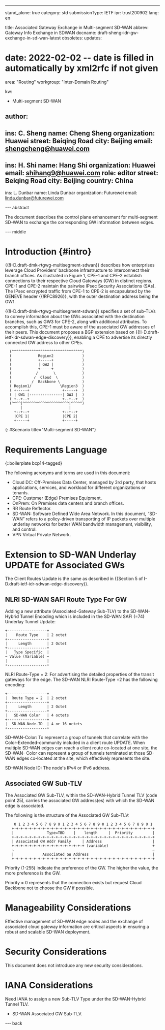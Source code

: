 ---
stand_alone: true
category: std
submissionType: IETF
ipr: trust200902
lang: en

title: Associated Gateway Exchange in Multi-segment SD-WAN
abbrev: Gateway Info Exchange in SDWAN
docname: draft-sheng-idr-gw-exchange-in-sd-wan-latest
obsoletes:
updates:
# date: 2022-02-02 -- date is filled in automatically by xml2rfc if not given

area: "Routing"
workgroup: "Inter-Domain Routing"

kw:
  - Multi-segment SD-WAN

author:
 -
  ins: C. Sheng
  name: Cheng Sheng
  organization: Huawei
  street: Beiqing Road
  city: Beijing
  email: shengcheng@huawei.com
 -
  ins: H. Shi
  name: Hang Shi
  organization: Huawei
  email: shihang9@huawei.com
  role: editor
  street: Beiqing Road
  city: Beijing
  country: China
 -
  ins: L. Dunbar
  name: Linda Dunbar
  organization: Futurewei
  email: linda.dunbar@futurewei.com


--- abstract

The document describes the control plane enhancement for multi-segment SD-WAN to exchange the corresponding GW information between edges.

--- middle

# Introduction {#intro}

{{!I-D.draft-dmk-rtgwg-multisegment-sdwan}} describes how enterprises leverage Cloud Providers’ backbone infrastructure to interconnect their branch offices. As illustrated in Figure 1, CPE-1 and CPE-2 establish connections to their respective Cloud Gateways (GW) in distinct regions. CPE-1 and CPE-2 maintain the pairwise IPsec Security Associations (SAs). The IPsec encrypted traffic from CPE-1 to CPE-2 is encapsulated by the GENEVE header {{!RFC8926}}, with the outer destination address being the GW1. 

{{!I-D.draft-dmk-rtgwg-multisegment-sdwan}} specifies a set of sub-TLVs to convey information about the GWs associated with the destination branches, such as GW3 for CPE-2, along with additional attributes. To accomplish this, CPE-1 must be aware of the associated GW addresses of their peers. This document proposes a BGP extension based on {{!I-D.draft-ietf-idr-sdwan-edge-discovery}}, enabling a CPE to advertise its directly connected GW address to other CPEs.


~~~
  (^^^^^^^^^^^^^^^^^^^^^^^^^^^^^^^^)
  (            Region2             )
  (            +-----+             )
  (            | GW2 |             )
  (            +-----+             )
  (           /       \            )
  (          /  Cloud  \           )
  (         /  Backbone \          )
  ( Region1/             \Region3  )
  ( +-----+               +-----+  )
  ( | GW1 |---------------| GW3 |  )
  ( +--+--+               +--+--+  )
  (^^^^|^^^^^^^^^^^^^^^^^^^^^|^^^^^)
       |                     |
    +--+--+               +--+--+
    |CPE 1|               |CPE 2|
    +-----+               +-----+
~~~
{: #Scenario  title="Multi-segment SD-WAN"}


# Requirements Language

{::boilerplate bcp14-tagged}

The following acronyms and terms are used in this document:

- Cloud DC: 	Off-Premises Data Center, managed by 3rd party, that hosts applications, services, and workload for different organizations or tenants.
- CPE:        Customer (Edge) Premises Equipment.
- OnPrem:		On Premises data centers and branch offices.
- RR          Route Reflector.
- SD-WAN: 		Software Defined Wide Area Network. In this document, “SD-WAN” refers to a policy-driven transporting of IP packets over multiple underlay networks for better WAN bandwidth management, visibility, and control.
- VPN         Virtual Private Network.

# Extension to SD-WAN Underlay UPDATE for Associated GWs

The Client Routes Update is the same as described in {{Section 5 of I-D.draft-ietf-idr-sdwan-edge-discovery}}.

## NLRI SD-WAN SAFI Route Type For GW

Adding a new attribute (Associated-Gateway Sub-TLV) to the SD-WAN-Hybrid Tunnel Encoding which is included in the SD-WAN SAFI (=74) Underlay Tunnel Update:

~~~
+------------------+
|    Route Type    | 2 octet
+------------------+
|     Length       | 2 Octet
+------------------+
|   Type Specific  |
~ Value (Variable) ~
|                  |
+------------------+
~~~

NLRI Route-Type = 2: For advertising the detailed properties of the transit gateways for the edge. The SD-WAN NLRI Route-Type =2 has the following encoding:

~~~
+------------------+
|  Route Type = 2  | 2 octet
+------------------+
|     Length       | 2 Octet
+------------------+
|   SD-WAN Color   | 4 octets
+------------------+
|  SD-WAN-Node-ID  | 4 or 16 octets
+------------------+
~~~

SD-WAN-Color: To represent a group of tunnels that correlate with the Color-Extended-community included in a client route UPDATE. When multiple SD-WAN edges can reach a client route co-located at one site, the SD-WAN- Color can represent a group of tunnels terminated at those SD-WAN edges co-located at the site, which effectively represents the site.

SD-WAN Node ID: The node's IPv4 or IPv6 address.

## Associated GW Sub-TLV

The Associated GW Sub-TLV, within the SD-WAN-Hybrid Tunnel TLV (code point 25), carries the associated GW address(es) with which the SD-WAN edge is associated.

The following is the structure of the Associated GW Sub-TLV:

~~~
    0 1 2 3 4 5 6 7 8 9 0 1 2 3 4 5 6 7 8 9 0 1 2 3 4 5 6 7 8 9 0 1
   +-+-+-+-+-+-+-+-+-+-+-+-+-+-+-+-+-+-+-+-+-+-+-+-+-+-+-+-+-+-+-+-+
   |               Type=TBD    |    length     |  Priority         |
   +-+-+-+-+-+-+-+-+-+-+-+-+-+-+-+-+-+-+-+-+-+-+-+-+-+-+-+-+-+-+-+-+
   | Associated GW Addr Family     | Address                       |
   +-+-+-+-+-+-+-+-+-+-+-+-+-+-+-+-+ (variable)                    +
   ~                                                               ~
   |             Associated GW Address                             |
   +-+-+-+-+-+-+-+-+-+-+-+-+-+-+-+-+-+-+-+-+-+-+-+-+-+-+-+-+-+-+-+-+
~~~

Priority (1-255) indicate the preference of the GW. The higher the value, the more preference is the GW.

Priority = 0 represents that the connection exists but request Cloud Backbone not to choose the GW if possible.

# Manageability Considerations

Effective management of SD-WAN edge nodes and the exchange of associated cloud gateway information are critical aspects in ensuring a robust and scalable SD-WAN deployment.

# Security Considerations

This document does not introduce any new security considerations.

# IANA Considerations

Need IANA to assign a new Sub-TLV Type under the SD-WAN-Hybrid Tunnel TLV.

- SD-WAN Associated GW Sub-TLV.

--- back
